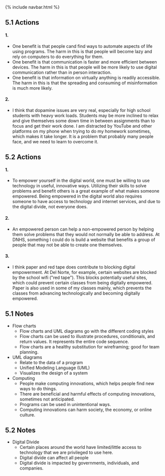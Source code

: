 {% include navbar.html %}

## 5.1 Actions

#### 1. 

- One benefit is that people cand find ways to automate aspects of life using programs. The harm in this is that people will become lazy and rely on computers to do everything for them.
- One benefit is that communication is faster and more efficient between devices. The harm in this is that people will be more likely to use digital communication rather than in person interaction.
- One benefit is that information on virtually anything is readily accessible. The harm in this is that the spreading and consuming of misinformation is much more likely. 

#### 2. 

- I think that dopamine issues are very real, especially for high school students with heavy work loads. Students may be more inclined to relax and give themselves some down time in between assignments than to focus and get their work done. I am distracted by YouTube and other platforms on my phone when trying to do my homework sometimes, which makes it take longer. It is a problem that probably many people face, and we need to learn to overcome it.

## 5.2 Actions

#### 1.

- To empower yourself in the digital world, one must be willing to use technology in useful, innovative ways. Utilizing their skills to solve problems and benefit others is a great example of what makes someone empowered. Being empowered in the digital world also requires someone to have access to technology and internet services, and due to the digital divide, not everyone does. 

#### 2.

- An empowered person can help a non-empowered person by helping them solve problems that they would not normally be able to address. At DNHS, something I could do is build a website that benefits a group of people that may not be able to create one themselves.

#### 3.

- I think paper and red tape does contribute to blocking digital empowerment. At Del Norte, for example, certain websites are blocked by the school wifi ("red tape"). This blocks potentially useful sites, which could prevent certain classes from being digitally empowered. Paper is also used in some of my classes mainly, which prevents the classes from advancing technologically and becoming digitally empowered. 


## 5.1 Notes
- Flow charts
   - Flow charts and UML diagrams go with the different coding styles
   - Flow charts can be used to illustrate procedures, conditionals, and return values. It represents the entire code sequence.
   - Flow charts are a healthy substitution for wireframing; good for team planning.
- UML diagrams
   - Relate to the data of a program
   - Unified Modeling Language (UML)
   - Visualizes the design of a system
- Computing
   - People make computing innovations, which helps people find new ways to do things.
   - There are beneficial and harmful effects of computing innovations, sometimes not anticipated.
   - Programs can be used in unintentional ways.
   - Computing innovations can harm society, the economy, or online culture.


## 5.2 Notes
- Digital Divide
   - Certain places around the world have limited/little access to technology that we are privileged to use here.
   - Digital divide can affect all people
   - Digital divide is impacted by governments, individuals, and companies.
 





